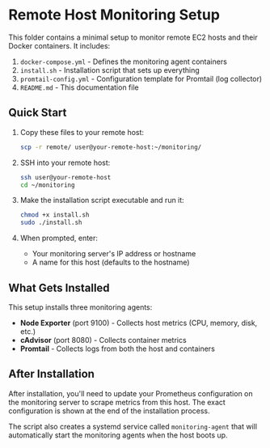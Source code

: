 # Remote Host Monitoring Setup

This folder contains a minimal setup to monitor remote EC2 hosts and their Docker containers. It includes:

1. `docker-compose.yml` - Defines the monitoring agent containers
2. `install.sh` - Installation script that sets up everything
3. `promtail-config.yml` - Configuration template for Promtail (log collector)
4. `README.md` - This documentation file

## Quick Start

1. Copy these files to your remote host:

   ```bash
   scp -r remote/ user@your-remote-host:~/monitoring/
   ```

2. SSH into your remote host:

   ```bash
   ssh user@your-remote-host
   cd ~/monitoring
   ```

3. Make the installation script executable and run it:

   ```bash
   chmod +x install.sh
   sudo ./install.sh
   ```

4. When prompted, enter:
   - Your monitoring server's IP address or hostname
   - A name for this host (defaults to the hostname)

## What Gets Installed

This setup installs three monitoring agents:

- **Node Exporter** (port 9100) - Collects host metrics (CPU, memory, disk, etc.)
- **cAdvisor** (port 8080) - Collects container metrics
- **Promtail** - Collects logs from both the host and containers

## After Installation

After installation, you'll need to update your Prometheus configuration on the monitoring server to scrape metrics from this host. The exact configuration is shown at the end of the installation process.

The script also creates a systemd service called `monitoring-agent` that will automatically start the monitoring agents when the host boots up.
